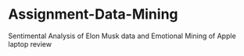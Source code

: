 # Assignment-Data-Mining
Sentimental Analysis of Elon Musk data and Emotional Mining of Apple laptop review
 
